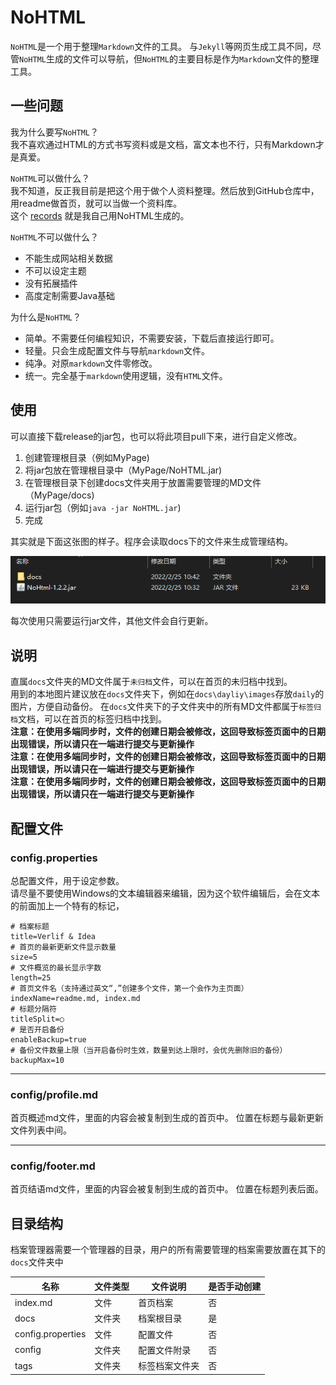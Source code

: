 # NoHTML

`NoHTML`是一个用于整理`Markdown`文件的工具。
与`Jekyll`等网页生成工具不同，尽管`NoHTML`生成的文件可以导航，但`NoHTML`的主要目标是作为`Markdown`文件的整理工具。

## 一些问题

我为什么要写`NoHTML`？  
我不喜欢通过HTML的方式书写资料或是文档，富文本也不行，只有Markdown才是真爱。

`NoHTML`可以做什么？  
我不知道，反正我目前是把这个用于做个人资料整理。然后放到GitHub仓库中，用readme做首页，就可以当做一个资料库。  
这个 [records](https://github.com/Verlif/records) 就是我自己用NoHTML生成的。

`NoHTML`不可以做什么？

* 不能生成网站相关数据
* 不可以设定主题
* 没有拓展插件
* 高度定制需要Java基础

为什么是`NoHTML`？

* 简单。不需要任何编程知识，不需要安装，下载后直接运行即可。
* 轻量。只会生成配置文件与导航`markdown`文件。
* 纯净。对原`markdown`文件零修改。
* 统一。完全基于`markdown`使用逻辑，没有`HTML`文件。

## 使用

可以直接下载release的jar包，也可以将此项目pull下来，进行自定义修改。

1. 创建管理根目录（例如MyPage)
2. 将jar包放在管理根目录中（MyPage/NoHTML.jar)
3. 在管理根目录下创建docs文件夹用于放置需要管理的MD文件（MyPage/docs)
4. 运行jar包（例如`java -jar NoHTML.jar`)
5. 完成

其实就是下面这张图的样子。程序会读取docs下的文件来生成管理结构。

![目录结构](imgs/目录结构.png)

每次使用只需要运行jar文件，其他文件会自行更新。

## 说明

直属`docs`文件夹的MD文件属于`未归档`文件，可以在首页的未归档中找到。  
用到的本地图片建议放在`docs`文件夹下，例如在`docs\dayliy\images`存放`daily`的图片，方便自动备份。
在`docs`文件夹下的子文件夹中的所有MD文件都属于`标签归档`文档，可以在首页的标签归档中找到。  
__注意：在使用多端同步时，文件的创建日期会被修改，这回导致标签页面中的日期出现错误，所以请只在一端进行提交与更新操作__  
__注意：在使用多端同步时，文件的创建日期会被修改，这回导致标签页面中的日期出现错误，所以请只在一端进行提交与更新操作__  
__注意：在使用多端同步时，文件的创建日期会被修改，这回导致标签页面中的日期出现错误，所以请只在一端进行提交与更新操作__

## 配置文件

### config.properties

总配置文件，用于设定参数。  
请尽量不要使用Windows的文本编辑器来编辑，因为这个软件编辑后，会在文本的前面加上一个特有的标记，

```properties
# 档案标题
title=Verlif & Idea
# 首页的最新更新文件显示数量
size=5
# 文件概览的最长显示字数
length=25
# 首页文件名（支持通过英文“,”创建多个文件，第一个会作为主页面）
indexName=readme.md, index.md
# 标题分隔符
titleSplit=○
# 是否开启备份
enableBackup=true
# 备份文件数量上限（当开启备份时生效，数量到达上限时，会优先删除旧的备份）
backupMax=10
```

------

### config/profile.md

首页概述md文件，里面的内容会被复制到生成的首页中。
位置在标题与最新更新文件列表中间。

------

### config/footer.md

首页结语md文件，里面的内容会被复制到生成的首页中。
位置在标题列表后面。

## 目录结构

档案管理器需要一个管理器的目录，用户的所有需要管理的档案需要放置在其下的`docs`文件夹中

| 名称                | 文件类型 | 文件说明    | 是否手动创建 |
|-------------------|------|---------|--------|
| index.md          | 文件   | 首页档案    | 否      |
| docs              | 文件夹  | 档案根目录   | 是      |
| config.properties | 文件   | 配置文件    | 否      |
| config            | 文件夹  | 配置文件附录  | 否      |
| tags              | 文件夹  | 标签档案文件夹 | 否      |